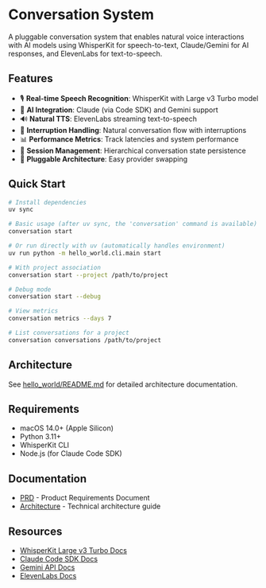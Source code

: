 # Conversation System

A pluggable conversation system that enables natural voice interactions with AI models using WhisperKit for speech-to-text, Claude/Gemini for AI responses, and ElevenLabs for text-to-speech.

## Features

- 🎙️ **Real-time Speech Recognition**: WhisperKit with Large v3 Turbo model
- 🤖 **AI Integration**: Claude (via Code SDK) and Gemini support
- 🔊 **Natural TTS**: ElevenLabs streaming text-to-speech
- 🔄 **Interruption Handling**: Natural conversation flow with interruptions
- 📊 **Performance Metrics**: Track latencies and system performance
- 💾 **Session Management**: Hierarchical conversation state persistence
- 🔌 **Pluggable Architecture**: Easy provider swapping

## Quick Start

```bash
# Install dependencies
uv sync

# Basic usage (after uv sync, the 'conversation' command is available)
conversation start

# Or run directly with uv (automatically handles environment)
uv run python -m hello_world.cli.main start

# With project association
conversation start --project /path/to/project

# Debug mode
conversation start --debug

# View metrics
conversation metrics --days 7

# List conversations for a project
conversation conversations /path/to/project
```

## Architecture

See [hello_world/README.md](hello_world/README.md) for detailed architecture documentation.

## Requirements

- macOS 14.0+ (Apple Silicon)
- Python 3.11+
- WhisperKit CLI
- Node.js (for Claude Code SDK)

## Documentation

- [PRD](specs/2025_06_07_14_35_00_conversation_system.md) - Product Requirements Document
- [Architecture](hello_world/README.md) - Technical architecture guide

## Resources
- [WhisperKit Large v3 Turbo Docs](https://huggingface.co/openai/whisper-large-v3-turbo)
- [Claude Code SDK Docs](https://docs.anthropic.com/en/docs/claude-code/sdk)
- [Gemini API Docs](https://ai.google.dev/gemini-api/docs)
- [ElevenLabs Docs](https://elevenlabs.io/docs)
